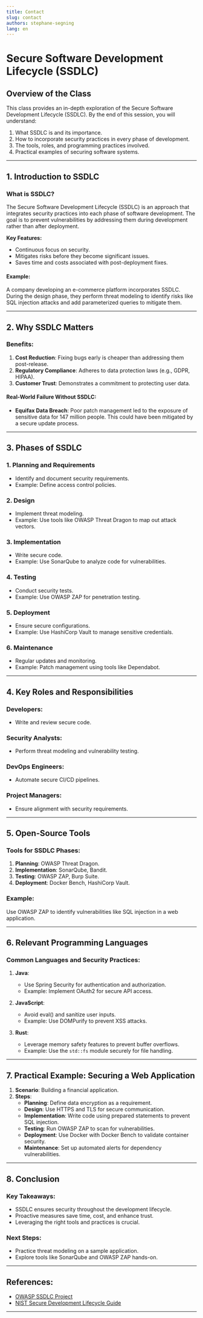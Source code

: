 ```yaml
---
title: Contact
slug: contact
authors: stephane-segning
lang: en
---
```


# Secure Software Development Lifecycle (SSDLC)

## Overview of the Class

This class provides an in-depth exploration of the Secure Software Development Lifecycle (SSDLC). By the end of this session, you will understand:

1. What SSDLC is and its importance.
2. How to incorporate security practices in every phase of development.
3. The tools, roles, and programming practices involved.
4. Practical examples of securing software systems.

---

## 1. Introduction to SSDLC

### What is SSDLC?

The Secure Software Development Lifecycle (SSDLC) is an approach that integrates security practices into each phase of software development. The goal is to prevent vulnerabilities by addressing them during development rather than after deployment.

**Key Features:**

- Continuous focus on security.
- Mitigates risks before they become significant issues.
- Saves time and costs associated with post-deployment fixes.

#### Example:

A company developing an e-commerce platform incorporates SSDLC. During the design phase, they perform threat modeling to identify risks like SQL injection attacks and add parameterized queries to mitigate them.

---

## 2. Why SSDLC Matters

### Benefits:

1. **Cost Reduction**: Fixing bugs early is cheaper than addressing them post-release.
2. **Regulatory Compliance**: Adheres to data protection laws (e.g., GDPR, HIPAA).
3. **Customer Trust**: Demonstrates a commitment to protecting user data.

#### Real-World Failure Without SSDLC:

- **Equifax Data Breach**: Poor patch management led to the exposure of sensitive data for 147 million people. This could have been mitigated by a secure update process.

---

## 3. Phases of SSDLC

### 1. Planning and Requirements

- Identify and document security requirements.
- Example: Define access control policies.

### 2. Design

- Implement threat modeling.
- Example: Use tools like OWASP Threat Dragon to map out attack vectors.

### 3. Implementation

- Write secure code.
- Example: Use SonarQube to analyze code for vulnerabilities.

### 4. Testing

- Conduct security tests.
- Example: Use OWASP ZAP for penetration testing.

### 5. Deployment

- Ensure secure configurations.
- Example: Use HashiCorp Vault to manage sensitive credentials.

### 6. Maintenance

- Regular updates and monitoring.
- Example: Patch management using tools like Dependabot.

---

## 4. Key Roles and Responsibilities

### Developers:

- Write and review secure code.

### Security Analysts:

- Perform threat modeling and vulnerability testing.

### DevOps Engineers:

- Automate secure CI/CD pipelines.

### Project Managers:

- Ensure alignment with security requirements.

---

## 5. Open-Source Tools

### Tools for SSDLC Phases:

1. **Planning**: OWASP Threat Dragon.
2. **Implementation**: SonarQube, Bandit.
3. **Testing**: OWASP ZAP, Burp Suite.
4. **Deployment**: Docker Bench, HashiCorp Vault.

### Example:

Use OWASP ZAP to identify vulnerabilities like SQL injection in a web application.

---

## 6. Relevant Programming Languages

### Common Languages and Security Practices:

1. **Java**:

   - Use Spring Security for authentication and authorization.
   - Example: Implement OAuth2 for secure API access.

2. **JavaScript**:

   - Avoid eval() and sanitize user inputs.
   - Example: Use DOMPurify to prevent XSS attacks.

3. **Rust**:
   - Leverage memory safety features to prevent buffer overflows.
   - Example: Use the `std::fs` module securely for file handling.

---

## 7. Practical Example: Securing a Web Application

1. **Scenario**: Building a financial application.
2. **Steps**:
   - **Planning**: Define data encryption as a requirement.
   - **Design**: Use HTTPS and TLS for secure communication.
   - **Implementation**: Write code using prepared statements to prevent SQL injection.
   - **Testing**: Run OWASP ZAP to scan for vulnerabilities.
   - **Deployment**: Use Docker with Docker Bench to validate container security.
   - **Maintenance**: Set up automated alerts for dependency vulnerabilities.

---

## 8. Conclusion

### Key Takeaways:

- SSDLC ensures security throughout the development lifecycle.
- Proactive measures save time, cost, and enhance trust.
- Leveraging the right tools and practices is crucial.

### Next Steps:

- Practice threat modeling on a sample application.
- Explore tools like SonarQube and OWASP ZAP hands-on.

---

## References:

- [OWASP SSDLC Project](https://owasp.org/www-project-secure-software-development-life-cycle/)
- [NIST Secure Development Lifecycle Guide](https://csrc.nist.gov/publications/detail/sp/800-64/rev-2/final)

---
